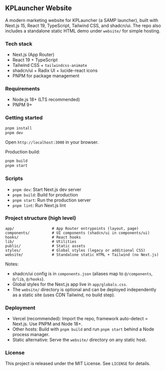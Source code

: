 ## KPLauncher Website

A modern marketing website for KPLauncher (a SAMP launcher), built with Next.js 15, React 19, TypeScript, Tailwind CSS, and shadcn/ui. The repo also includes a standalone static HTML demo under `website/` for simple hosting.

### Tech stack
- Next.js (App Router)
- React 19 + TypeScript
- Tailwind CSS + `tailwindcss-animate`
- shadcn/ui + Radix UI + lucide-react icons
- PNPM for package management

### Requirements
- Node.js 18+ (LTS recommended)
- PNPM 9+

### Getting started
```bash
pnpm install
pnpm dev
```
Open `http://localhost:3000` in your browser.

Production build:
```bash
pnpm build
pnpm start
```

### Scripts
- `pnpm dev`: Start Next.js dev server
- `pnpm build`: Build for production
- `pnpm start`: Run the production server
- `pnpm lint`: Run Next.js lint

### Project structure (high level)
```
app/                 # App Router entrypoints (layout, page)
components/          # UI components (shadcn/ui in components/ui)
hooks/               # React hooks
lib/                 # Utilities
public/              # Static assets
styles/              # Global styles (legacy or additional CSS)
website/             # Standalone static HTML + Tailwind (no Next.js)
```

Notes:
- shadcn/ui config is in `components.json` (aliases map to `@/components`, `@/lib`, `@/hooks`).
- Global styles for the Next.js app live in `app/globals.css`.
- The `website/` directory is optional and can be deployed independently as a static site (uses CDN Tailwind, no build step).

### Deployment
- Vercel (recommended): Import the repo, framework auto-detect = Next.js. Use PNPM and Node 18+.
- Other hosts: Build with `pnpm build` and run `pnpm start` behind a Node process manager.
- Static alternative: Serve the `website/` directory on any static host.

### License
This project is released under the MIT License. See `LICENSE` for details.



